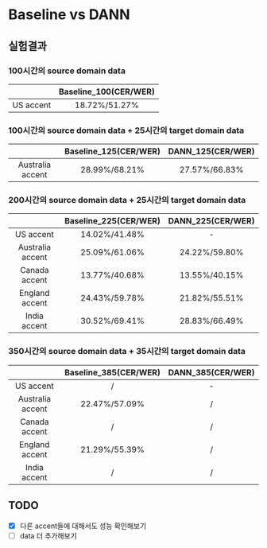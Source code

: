 # Baseline vs DANN
## 실험결과
### 100시간의 source domain data
| |Baseline_100(CER/WER)|
|:---:|:---:|
|US accent|18.72%/51.27%|
### 100시간의 source domain data + 25시간의 target domain data  
| |Baseline_125(CER/WER)|DANN_125(CER/WER)|
|:---:|:---:|:---:|
|Australia accent|28.99%/68.21%|27.57%/66.83%|
### 200시간의 source domain data + 25시간의 target domain data  
| |Baseline_225(CER/WER)|DANN_225(CER/WER)|
|:---:|:---:|:---:|
|US accent|14.02%/41.48%|-|
|Australia accent|25.09%/61.06%|24.22%/59.80%|
|Canada accent|13.77%/40.68%|13.55%/40.15%|
|England accent|24.43%/59.78%|21.82%/55.51%|
|India accent|30.52%/69.41%|28.83%/66.49%|
### 350시간의 source domain data + 35시간의 target domain data  
| |Baseline_385(CER/WER)|DANN_385(CER/WER)|
|:---:|:---:|:---:|
|US accent|/|-|
|Australia accent|22.47%/57.09%|/|
|Canada accent|/|/|
|England accent|21.29%/55.39%|/|
|India accent|/|/|
## TODO
- [x] 다른 accent들에 대해서도 성능 확인해보기  
- [ ] data 더 추가해보기